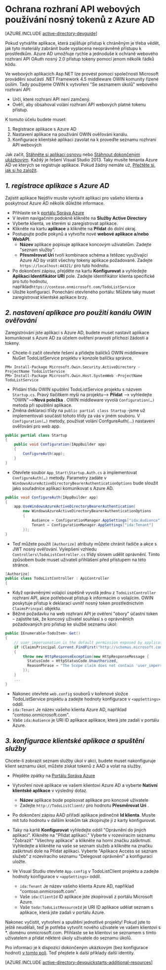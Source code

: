 <properties
    pageTitle="Azure AD .NET Začínáme | Microsoft Azure"
    description="Postup vytvoření .NET MVC webového rozhraní API, které lze integrovat s Azure AD pro a tak mohli ověřovat."
    services="active-directory"
    documentationCenter=".net"
    authors="dstrockis"
    manager="mbaldwin"
    editor=""/>

<tags
    ms.service="active-directory"
    ms.workload="identity"
    ms.tgt_pltfrm="na"
    ms.devlang="dotnet"
    ms.topic="article"
    ms.date="09/16/2016"
    ms.author="dastrock"/>


# <a name="protect-a-web-api-using-bearer-tokens-from-azure-ad"></a>Ochrana rozhraní API webových používání nosný tokenů z Azure AD

[AZURE.INCLUDE [active-directory-devguide](../../includes/active-directory-devguide.md)]

Pokud vytváříte aplikace, která zajišťuje přístup k chráněným je třeba vědět, jak tyto materiály zabránit bude vyplacena neoprávněně přístupu k prostředkům.
Azure AD umožňuje rychle a jednoduše k ochraně webového rozhraní API OAuth nosný 2.0 přístup tokeny pomocí jenom několik řádků kódu.

Ve webových aplikacích Asp.NET lze provést pomocí společnosti Microsoft provádění součástí .NET Framework 4.5 middleware OWIN komunity řízené úsilím.  Tady použijeme OWIN k vytvoření "Se seznamem úkolů" webového rozhraní API:
-   Určí, které rozhraní API není zamčený.
-   Ověří, aby obsahoval volání rozhraní API webových platné tokenu přístup.

K tomuto účelu budete muset:

1. Registrace aplikace s Azure AD
2. Nastavení aplikace na používání OWIN ověřování kanálu.
3. Konfigurace klientské aplikaci zavolat na k proveďte seznamu rozhraní API webových

Jak začít, [Stáhněte si aplikaci osnovu](https://github.com/AzureADQuickStarts/WebAPI-Bearer-DotNet/archive/skeleton.zip) nebo [Stáhnout dokončeným ukázkovým](https://github.com/AzureADQuickStarts/WebAPI-Bearer-DotNet/archive/complete.zip).  Každý je řešení Visual Studio 2013.  Taky musíte tenanta Azure AD ve kterých se registruje aplikace.  Pokud žádný nemáte už, [Přečtěte si, jak si ho založit](active-directory-howto-tenant.md).


## <a name="1--register-an-application-with-azure-ad"></a>*1. registrace aplikace s Azure AD*
Zajistit aplikace Nejdřív musíte vytvořit aplikaci pro vašeho klienta a poskytnout Azure AD několik důležité informace.

-   Přihlaste se k [portálu Správa Azure](https://manage.windowsazure.com)
-   V levém navigačním podokně klikněte na **Služby Active Directory**
-   Vyberte klienta, ve kterém si zaregistrovat aplikace.
-   Klikněte na kartu **aplikace** a klikněte na **Přidat** do dolní okraj.
-   Postupujte podle pokynů a vytvořte nové **webové aplikace a/nebo WebAPI**.
    -   **Název** aplikace popisuje aplikace koncovým uživatelům.  Zadejte "seznam služby".
    -   **Přesměrovat Uri** tvoří kombinace schéma a řetězec využívající Azure AD by vrátit všechny tokeny aplikace požadované. Zadejte `https://localhost:44321/` pro tuto hodnotu.
-   Po dokončení zápisu, přejděte na kartu **Konfigurovat** a vyhledejte **Aplikaci Identifikátor URI** pole.  Zadejte identifikátor klienta specifické pro tuto hodnotu, například`https://contoso.onmicrosoft.com/TodoListService`
- Uložte konfiguraci.  Ponechání otevřeného portálu: Můžete taky muset zaregistrovat klientské aplikace brzy.

## <a name="2-set-up-your-app-to-use-the-owin-authentication-pipeline"></a>*2. nastavení aplikace pro použití kanálu OWIN ověřování*

Zaregistrování jste aplikaci s Azure AD, budete muset nastavit aplikace komunikovat s Azure AD za účelem ověření pravosti příchozí žádosti a tokeny.

-   Chcete-li začít otevřete řešení a přidejte balíčků OWIN middleware NuGet TodoListService projektu v konzole balíčku správce.

```
PM> Install-Package Microsoft.Owin.Security.ActiveDirectory -ProjectName TodoListService
PM> Install-Package Microsoft.Owin.Host.SystemWeb -ProjectName TodoListService
```

-   Přidání třídu OWIN spuštění TodoListService projektu s názvem `Startup.cs`.  Pravý tlačítkem myši na projektu--> **Přidat** --> vyhledejte "OWIN"-->**Nová položka** .  OWIN middleware vyvolá `Configuration(…)` metoda při spuštění aplikace.
-   Změna deklaraci třídy na `public partial class Startup` -jsme už implementovali součástí tohoto třídy za vás v jiném souboru.  V `Configuration(…)` metody, používat volání ConfgureAuth(...) nastavení ověřování pro web app.

```C#
public partial class Startup
{
    public void Configuration(IAppBuilder app)
    {
        ConfigureAuth(app);
    }
}
```

-   Otevřete soubor `App_Start\Startup.Auth.cs` a implementovat `ConfigureAuth(…)` metody.  Parametry zadáte v `WindowsAzureActiveDirectoryBearerAuthenticationOptions` bude sloužit jako souřadnice aplikaci komunikovat s Azure AD.

```C#
public void ConfigureAuth(IAppBuilder app)
{
    app.UseWindowsAzureActiveDirectoryBearerAuthentication(
        new WindowsAzureActiveDirectoryBearerAuthenticationOptions
        {
            Audience = ConfigurationManager.AppSettings["ida:Audience"],
            Tenant = ConfigurationManager.AppSettings["ida:Tenant"]
        });
}
```

-   Teď můžete použít `[Authorize]` atributy můžete chránit řadiče a akce s JWT nosný ověřování.  Vylepšení vzhledu `Controllers\TodoListController.cs` třídy slovem udělit oprávnění.  Tímto způsobem bude muset uživateli přihlášení před přístupem na této stránce.

```C#
[Authorize]
public class TodoListController : ApiController
{
```

- Když oprávněnými volající úspěšně vyvolá jednu z `TodoListController` rozhraní API, akce potřebovat přístup k informacím o volajícím.  OWIN poskytuje přístup k deklarací uvnitř nosný token prostřednictvím `ClaimsPrincpal` objektu.  
- Běžné požadavku na web rozhraní API je ověření "obory" účastní token – zajistíte tak, že koncový uživatel souhlasí s o oprávněních požadovaných pro přístup ke službě seznamu úkol:

```C#
public IEnumerable<TodoItem> Get()
{
    // user_impersonation is the default permission exposed by applications in AAD
    if (ClaimsPrincipal.Current.FindFirst("http://schemas.microsoft.com/identity/claims/scope").Value != "user_impersonation")
    {
        throw new HttpResponseException(new HttpResponseMessage {
          StatusCode = HttpStatusCode.Unauthorized,
          ReasonPhrase = "The Scope claim does not contain 'user_impersonation' or scope claim not found"
        });
    }
    ...
}
```

-   Nakonec otevřete `web.config` souborů v kořenové složce TodoListService projektu a zadejte hodnoty konfigurace v `<appSettings>` oddíl.
  - `ida:Tenant` Je název vašeho klienta Azure AD, například "contoso.onmicrosoft.com".
  - Vaše `ida:Audience` je URI ID aplikace aplikace, která jste zadali v portálu Azure.

## <a name="3--configure-a-client-application--run-the-service"></a>*3. konfigurace klientské aplikace a spuštění služby*
Chcete-li zobrazit seznam služby úkol v akci, budete muset nakonfiguruje klient seznamu úkol, můžete získat tokenů z AAD a volat na služby.

- Přejděte zpátky na [Portálu Správa Azure](https://manage.windowsazure.com)
- Vytvoření nové aplikace ve vašem klientovi Azure AD a vyberte **Nativní klientské aplikace** v výsledný dotaz.
    -   **Název** aplikace bude popisovat aplikace pro koncové uživatele
    -   Zadejte `http://TodoListClient/` pro hodnotu **Přesměrovat Uri** .
- Po dokončení zápisu AAD přiřadí aplikace jedinečné **Id klienta**. Musíte mít tuto hodnotu v dalším krokům tak zkopírujte ji z karty konfigurovat.
- Taky na kartě **Konfigurovat** vyhledejte oddíl "Oprávnění do jiných aplikací". Klikněte na "Přidat aplikaci." Vyberte v rozevíracím seznamu "Zobrazit" "Všechny aplikace" a klikněte na horní značku zaškrtnutí. Vyhledejte a klikněte na vaše se seznam služeb a klikněte na značku zaškrtnutí dole na Přidat aplikaci. Vyberte "Aplikace Access se seznam služeb" z rozevíracího seznamu "Delegovat oprávnění" a konfiguraci uložte.


- Ve Visual Studiu otevřete `App.config` v TodoListClient projektu a zadejte hodnoty konfigurace v `<appSettings>` oddíl.
  - `ida:Tenant` Je název vašeho klienta Azure AD, například "contoso.onmicrosoft.com".
  - Vaše `ida:ClientId` ID aplikace jste zkopírovali z portálu Microsoft Azure.
  - Vaše `todo:TodoListResourceId` je URI ID aplikace udělat seznam s aplikace, která jste zadali v portálu Azure.

Nakonec vyčistit, vytvoření a spuštění jednotlivé projekty!  Pokud jste to ještě neudělali, teď je potřeba vytvořit nového uživatele ve vašem klientovi s *. doménu onmicrosoft.com.  Přihlaste se ke klientovi se seznamem s tímto uživatelem a přidat některé úkoly uživatele do seznamu úkolů.

Pro informaci je k dispozici dokončeným ukázkovým (bez konfigurace hodnot) [v tomto poli](https://github.com/AzureADQuickStarts/WebAPI-Bearer-DotNet/archive/complete.zip).  Teď přejdete k další příklady další identity.

[AZURE.INCLUDE [active-directory-devquickstarts-additional-resources](../../includes/active-directory-devquickstarts-additional-resources.md)]
